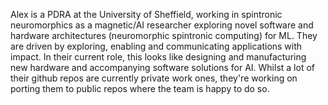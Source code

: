 Alex is a PDRA at the University of Sheffield, working in spintronic neuromorphics as a magnetic/AI researcher exploring novel software and hardware architectures (neuromorphic spintronic computing) for ML. They are driven by exploring, enabling and communicating applications with impact. In their current role, this looks like designing and manufacturing new hardware and accompanying software solutions for AI. Whilst a lot of their github repos are currently private work ones, they're working on porting them to public repos where the team is happy to do so.